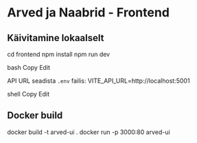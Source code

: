 # Arved ja Naabrid - Frontend

## Käivitamine lokaalselt

cd frontend
npm install
npm run dev

bash
Copy
Edit

API URL seadista `.env` failis:
VITE_API_URL=http://localhost:5001

shell
Copy
Edit

## Docker build

docker build -t arved-ui .
docker run -p 3000:80 arved-ui
